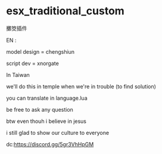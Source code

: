 # esx_traditional_custom
擲筊插件

EN : 

model design = chengshiun

script dev = xnorgate


In Taiwan 

we'll do this in temple when we're in trouble (to find solution)

you can translate in language.lua 

be free to ask any question

btw even thouh i believe in jesus

i still glad to show our culture to everyone 

dc:https://discord.gg/5gr3VhHpGM
